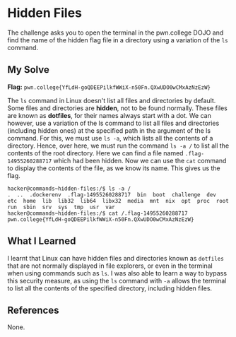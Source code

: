 # Hidden Files
The challenge asks you to open the terminal in the pwn.college DOJO and find the name of the hidden flag file in a directory using a variation of the `ls` command.

## My Solve
**Flag:** `pwn.college{YfLdH-goQDEEPilkfWWiX-n50Fn.QXwUDO0wCMxAzNzEzW}`

The `ls` command in Linux doesn't list all files and directories by default. Some files and directories are **hidden**, not to be found normally. These files are known as **dotfiles**, for their names always start with a dot. We can however, use a variation of the ls command to list all files and directories (including hidden ones) at the specified path in the argument of the ls command. For this, we must use `ls -a`, which lists all the contents of a directory. Hence, over here, we must run the command `ls -a /` to list all the contents of the root directory. Here we can find a file named `.flag-14955260288717` which had been hidden. Now we can use the `cat` command to display the contents of the file, as we know its name. This gives us the flag.

```
hacker@commands~hidden-files:/$ ls -a /
.  ..  .dockerenv  .flag-14955260288717  bin  boot  challenge  dev  etc  home  lib  lib32  lib64  libx32  media  mnt  nix  opt  proc  root  run  sbin  srv  sys  tmp  usr  var
hacker@commands~hidden-files:/$ cat /.flag-14955260288717
pwn.college{YfLdH-goQDEEPilkfWWiX-n50Fn.QXwUDO0wCMxAzNzEzW}
```

## What I Learned
I learnt that Linux can have hidden files and directories known as `dotfiles` that are not normally displayed in file explorers, or even in the terminal when using commands such as `ls`. I was also able to learn a way to bypass this security measure, as using the `ls` command with `-a` allows the terminal to list all the contents of the specified directory, including hidden files.

## References
None.
